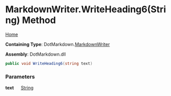 # MarkdownWriter\.WriteHeading6\(String\) Method

[Home](../../../README.md)

**Containing Type**: DotMarkdown\.[MarkdownWriter](../README.md)

**Assembly**: DotMarkdown\.dll

```csharp
public void WriteHeading6(string text)
```

### Parameters

**text** &emsp; [String](https://docs.microsoft.com/en-us/dotnet/api/system.string)